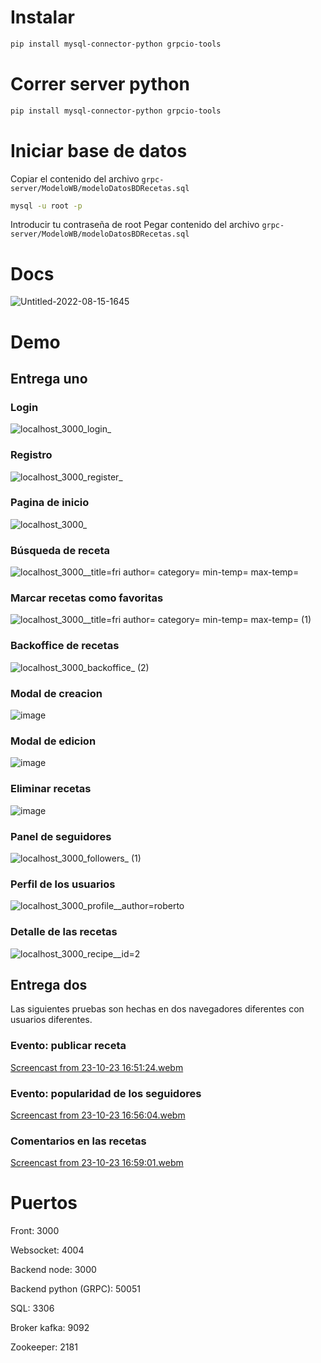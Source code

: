 # Instalar

```bash
pip install mysql-connector-python grpcio-tools
```

# Correr server python

```bash
pip install mysql-connector-python grpcio-tools
```

# Iniciar base de datos

Copiar el contenido del archivo `grpc-server/ModeloWB/modeloDatosBDRecetas.sql`

```bash
mysql -u root -p
```

Introducir tu contraseña de root
Pegar contenido del archivo `grpc-server/ModeloWB/modeloDatosBDRecetas.sql`

# Docs
![Untitled-2022-08-15-1645](https://github.com/ltisera/tpSD1/assets/70329467/f5b5e2c1-f3e3-49ea-a053-8f185d75172a)


# Demo
## Entrega uno
### Login
![localhost_3000_login_](https://github.com/ltisera/tpSD1/assets/70329467/4f3ba121-2b1e-4a10-af97-7ccd3bb5a3e4)
### Registro
![localhost_3000_register_](https://github.com/ltisera/tpSD1/assets/70329467/3ddf80fb-e7ae-4013-b3b6-8c00c9d67379)
### Pagina de inicio
![localhost_3000_](https://github.com/ltisera/tpSD1/assets/70329467/0f0e406d-cc8b-418a-9984-c5686d4354d2)
### Búsqueda de receta
![localhost_3000__title=fri author= category= min-temp= max-temp=](https://github.com/ltisera/tpSD1/assets/70329467/7c1e93b8-f3dc-4808-b097-f6576c683d24)
### Marcar recetas como favoritas
![localhost_3000__title=fri author= category= min-temp= max-temp= (1)](https://github.com/ltisera/tpSD1/assets/70329467/780762a4-5cf6-40cd-96e8-16a710a7cdfd)
### Backoffice de recetas
![localhost_3000_backoffice_ (2)](https://github.com/ltisera/tpSD1/assets/70329467/7abd82d3-b432-4517-8d8b-d5485aa17c6d)
### Modal de creacion
![image](https://github.com/ltisera/tpSD1/assets/70329467/365c5226-b7b2-4912-8761-ea382d2daf22)
### Modal de edicion
![image](https://github.com/ltisera/tpSD1/assets/70329467/7f434bbb-ced0-4576-a499-9d4b5bd559ad)
### Eliminar recetas
![image](https://github.com/ltisera/tpSD1/assets/70329467/70ef91f7-b168-4cff-9009-8845d1d1ee8d)
### Panel de seguidores
![localhost_3000_followers_ (1)](https://github.com/ltisera/tpSD1/assets/70329467/63173bc1-09b7-4741-9eb6-21d15b4cb36b)
### Perfil de los usuarios
![localhost_3000_profile__author=roberto](https://github.com/ltisera/tpSD1/assets/70329467/0500810f-44d0-41d5-abbc-831a48d5a149)
### Detalle de las recetas
![localhost_3000_recipe__id=2](https://github.com/ltisera/tpSD1/assets/70329467/b6235e7c-035f-483d-8bf3-a2b782ddc4a0)

## Entrega dos
Las siguientes pruebas son hechas en dos navegadores diferentes con usuarios diferentes.
### Evento: publicar receta
[Screencast from 23-10-23 16:51:24.webm](https://github.com/ltisera/tpSD1/assets/70329467/8e9a6b1e-1311-4a12-9064-97daf1403575)
### Evento: popularidad de los seguidores
[Screencast from 23-10-23 16:56:04.webm](https://github.com/ltisera/tpSD1/assets/70329467/3492451f-74d4-4980-959c-ad1fa1220a4e)
### Comentarios en las recetas
[Screencast from 23-10-23 16:59:01.webm](https://github.com/ltisera/tpSD1/assets/70329467/5f3ef997-272d-4268-9370-4951026345eb)



# Puertos

Front: 3000

Websocket: 4004

Backend node: 3000

Backend python (GRPC): 50051

SQL: 3306

Broker kafka: 9092

Zookeeper: 2181
